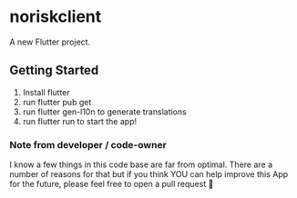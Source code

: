 # noriskclient

A new Flutter project.

## Getting Started

1. Install flutter
2. run flutter pub get
3. run flutter gen-l10n to generate translations
4. run flutter run to start the app!

### Note from developer / code-owner

I know a few things in this code base are far from optimal.
There are a number of reasons for that but if you think YOU can help improve this App for the future, please feel free to open a pull request 🐙
